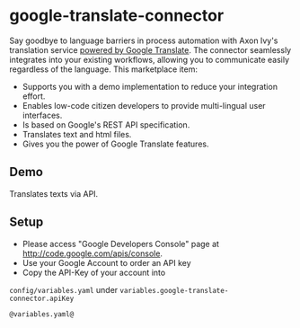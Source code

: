 # google-translate-connector

Say goodbye to language barriers in process automation with Axon Ivy's translation service [powered by Google Translate](https://cloud.google.com/translate/docs/reference/rest/v2/translate). The connector seamlessly integrates into your existing workflows, allowing you to communicate easily regardless of the language. This marketplace item:

- Supports you with a demo implementation to reduce your integration effort.
- Enables low-code citizen developers to provide multi-lingual user interfaces.
- Is based on Google's REST API specification.
- Translates text and html files.
- Gives you the power of Google Translate features.


## Demo

Translates texts via API.

## Setup

- Please access "Google Developers Console" page at http://code.google.com/apis/console.
- Use your Google Account to order an API key
- Copy the API-Key of your account into

`config/variables.yaml` under
`variables.google-translate-connector.apiKey`

```
@variables.yaml@
```

